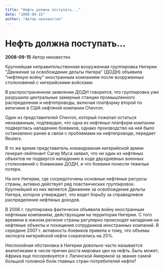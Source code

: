 ```yaml
---
title: "Нефть должна поступать..."
date: "2008-09-15"
author: "Автор неизвестен"
---
```


# Нефть должна поступать...

**2008-09-15** Автор неизвестен

Крупнейшая неправительственная вооруженная группировка Нигерии "Движение за освобождение дельты Нигера" (ДОДН) объявила "нефтяную войну" иностранным компаниям после вооруженных столкновений с нигерийскими войсками.

В распространенном заявлении ДОДН говорится, что группировка уже разрушила центральные замерные станции промышленного распределения и нефтепроводы, включая платформу второй по величине в США нефтяной компании Chevron.

Один из представителей Chevron, который пожелал остаться неназванным, подтвердил, что одна из нефтяных платформ компании подверглась нападению боевиков, однако производство на ней было остановлено ранее в связи с проблемами на нефтепроводе, передает Reuters.

В то же время представитель командования нигерийской армии генерал-лейтенант Сагир Муса заявил, что ни один из нефтяных объектов не подвергся нападению в ходе двухдневных военных столкновений с боевиками ДОДН, и что боевики понесли тяжелые потери.

На юге Нигерии, где сосредоточены основные нефтяные ресурсы страны, активно действует ряд повстанческих группировок. Крупнейшей из них является Движение за освобождение дельты Нигера, которое утверждает, что ведет борьбу за справедливое распределение нефтяных доходов.

В 2006 г. группировка фактически объявила войну иностранным нефтяным компаниям, действующим на территории Нигерии. С того времени в южном регионе страны регулярно происходят нападения на нефтяные объекты и похищения сотрудников иностранных компаний. В середине 2007 г. активность боевиков привела к тому, что объемы экспорта нигерийской нефти сократились на 25%.

Неспокойная обстановка в Нигерии довольно часто называется аналитиками в числе причин роста мировых цен на нефть. Быть может, Африка еще посоревнуется с Латинской Америкой за звание самой большой головной боли главных стран-потребителей нефти?